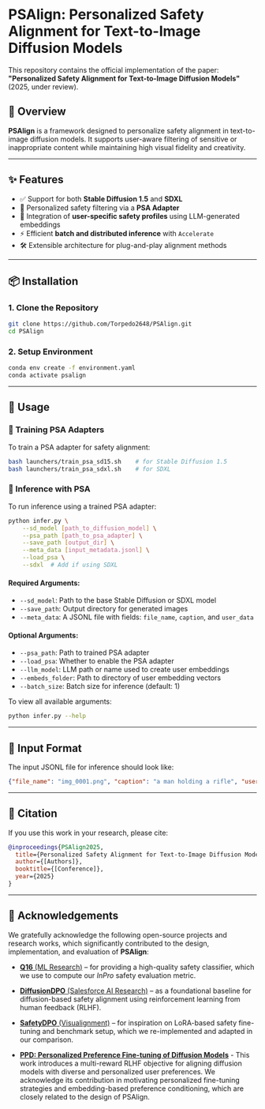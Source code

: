 # PSAlign: Personalized Safety Alignment for Text-to-Image Diffusion Models

This repository contains the official implementation of the paper:
**"Personalized Safety Alignment for Text-to-Image Diffusion Models"** (2025, under review).

## 🧠 Overview

**PSAlign** is a framework designed to personalize safety alignment in text-to-image diffusion models. It supports user-aware filtering of sensitive or inappropriate content while maintaining high visual fidelity and creativity.

---

## ✨ Features

* ✅ Support for both **Stable Diffusion 1.5** and **SDXL**
* 🔐 Personalized safety filtering via a **PSA Adapter**
* 🧬 Integration of **user-specific safety profiles** using LLM-generated embeddings
* ⚡ Efficient **batch and distributed inference** with `Accelerate`
* 🛠️ Extensible architecture for plug-and-play alignment methods

---

## 📦 Installation

### 1. Clone the Repository

```bash
git clone https://github.com/Torpedo2648/PSAlign.git
cd PSAlign
```

### 2. Setup Environment

```bash
conda env create -f environment.yaml
conda activate psalign
```

---

## 🚀 Usage

### 🔧 Training PSA Adapters

To train a PSA adapter for safety alignment:

```bash
bash launchers/train_psa_sd15.sh    # for Stable Diffusion 1.5
bash launchers/train_psa_sdxl.sh    # for SDXL
```

### 🎨 Inference with PSA

To run inference using a trained PSA adapter:

```bash
python infer.py \
    --sd_model [path_to_diffusion_model] \
    --psa_path [path_to_psa_adapter] \
    --save_path [output_dir] \
    --meta_data [input_metadata.jsonl] \
    --load_psa \
    --sdxl  # Add if using SDXL
```

#### Required Arguments:

* `--sd_model`: Path to the base Stable Diffusion or SDXL model
* `--save_path`: Output directory for generated images
* `--meta_data`: A JSONL file with fields: `file_name`, `caption`, and `user_data`

#### Optional Arguments:

* `--psa_path`: Path to trained PSA adapter
* `--load_psa`: Whether to enable the PSA adapter
* `--llm_model`: LLM path or name used to create user embeddings
* `--embeds_folder`: Path to directory of user embedding vectors
* `--batch_size`: Batch size for inference (default: 1)

To view all available arguments:

```bash
python infer.py --help
```

---

## 📂 Input Format

The input JSONL file for inference should look like:

```json
{"file_name": "img_0001.png", "caption": "a man holding a rifle", "user_data": {"user_id": "123", "safety_level": "strict"}}
```

---

## 📖 Citation

If you use this work in your research, please cite:

```bibtex
@inproceedings{PSAlign2025,
  title={Personalized Safety Alignment for Text-to-Image Diffusion Models},
  author={[Authors]},
  booktitle={[Conference]},
  year={2025}
}
```

---

## 🤝 Acknowledgements

We gratefully acknowledge the following open-source projects and research works, which significantly contributed to the design, implementation, and evaluation of **PSAlign**:

* [**Q16** (ML Research)](https://github.com/ml-research/Q16.git) – for providing a high-quality safety classifier, which we use to compute our *InPro* safety evaluation metric.

* [**DiffusionDPO** (Salesforce AI Research)](https://github.com/SalesforceAIResearch/DiffusionDPO) – as a foundational baseline for diffusion-based safety alignment using reinforcement learning from human feedback (RLHF).

* [**SafetyDPO** (Visualignment)](https://github.com/Visualignment/SafetyDPO) – for inspiration on LoRA-based safety fine-tuning and benchmark setup, which we re-implemented and adapted in our comparison.

* [**PPD: Personalized Preference Fine-tuning of Diffusion Models**](https://arxiv.org/abs/2501.06655) - This work introduces a multi-reward RLHF objective for aligning diffusion models with diverse and personalized user preferences. We acknowledge its contribution in motivating personalized fine-tuning strategies and embedding-based preference conditioning, which are closely related to the design of PSAlign.
